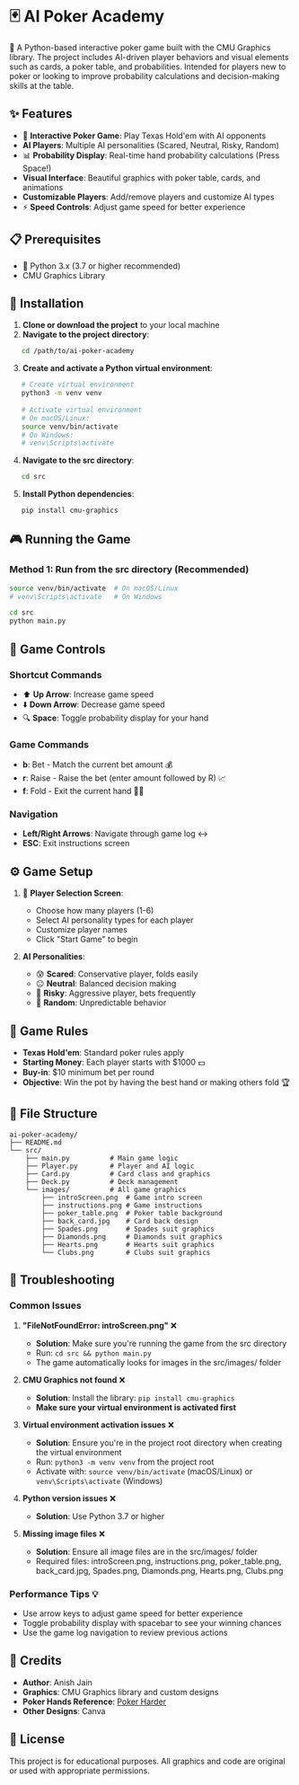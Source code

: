 # 🃏 AI Poker Academy

🎯 A Python-based interactive poker game built with the CMU Graphics library. The project includes AI-driven player behaviors and visual elements such as cards, a poker table, and probabilities.
Intended for players new to poker or looking to improve probability calculations and decision-making skills at the table.

## ✨ Features

- 🤖 **Interactive Poker Game**: Play Texas Hold'em with AI opponents
- **AI Players**: Multiple AI personalities (Scared, Neutral, Risky, Random)
- 📊 **Probability Display**: Real-time hand probability calculations (Press Space!)
- **Visual Interface**: Beautiful graphics with poker table, cards, and animations
- **Customizable Players**: Add/remove players and customize AI types
- ⚡ **Speed Controls**: Adjust game speed for better experience

## 📋 Prerequisites

- 🐍 Python 3.x (3.7 or higher recommended)
- CMU Graphics Library

## 🚀 Installation

1. **Clone or download the project** to your local machine
2. **Navigate to the project directory**:
   
```bash
   cd /path/to/ai-poker-academy
```

3. **Create and activate a Python virtual environment**:
   
```bash
   # Create virtual environment
   python3 -m venv venv
   
   # Activate virtual environment
   # On macOS/Linux:
   source venv/bin/activate
   # On Windows:
   # venv\Scripts\activate
```

4. **Navigate to the src directory**:
   
```bash
   cd src
```

5. **Install Python dependencies**:
   
```bash
   pip install cmu-graphics
```

## 🎮 Running the Game

### Method 1: Run from the src directory (Recommended)
```bash
source venv/bin/activate  # On macOS/Linux
# venv\Scripts\activate   # On Windows

cd src
python main.py
```

## 🎲 Game Controls

### Shortcut Commands
- ⬆️ **Up Arrow**: Increase game speed
- ⬇️ **Down Arrow**: Decrease game speed
- 🔍 **Space**: Toggle probability display for your hand

### Game Commands
- **b**: Bet - Match the current bet amount 💰
- **r**: Raise - Raise the bet (enter amount followed by R) 📈
- **f**: Fold - Exit the current hand 🙅‍♂️

### Navigation
- **Left/Right Arrows**: Navigate through game log ↔️
- **ESC**: Exit instructions screen

## ⚙️ Game Setup

1. 👥 **Player Selection Screen**: 
   - Choose how many players (1-6) 
   - Select AI personality types for each player
   - Customize player names
   - Click "Start Game" to begin

2. **AI Personalities**:
   - 😰 **Scared**: Conservative player, folds easily
   - 😐 **Neutral**: Balanced decision making
   - 😤 **Risky**: Aggressive player, bets frequently
   - 🎲 **Random**: Unpredictable behavior

## 📖 Game Rules

- **Texas Hold'em**: Standard poker rules apply
- **Starting Money**: Each player starts with $1000 💵
- **Buy-in**: $10 minimum bet per round
- **Objective**: Win the pot by having the best hand or making others fold 🏆

## 📁 File Structure

```
ai-poker-academy/
├── README.md
└── src/
    ├── main.py          # Main game logic
    ├── Player.py        # Player and AI logic
    ├── Card.py          # Card class and graphics
    ├── Deck.py          # Deck management
    └── images/          # All game graphics
        ├── introScreen.png  # Game intro screen
        ├── instructions.png # Game instructions
        ├── poker_table.png  # Poker table background
        ├── back_card.jpg    # Card back design
        ├── Spades.png       # Spades suit graphics
        ├── Diamonds.png     # Diamonds suit graphics
        ├── Hearts.png       # Hearts suit graphics
        └── Clubs.png        # Clubs suit graphics
```

## 🔧 Troubleshooting

### Common Issues

1. **"FileNotFoundError: introScreen.png"** ❌
   - **Solution**: Make sure you're running the game from the src directory
   - Run: `cd src && python main.py`
   - The game automatically looks for images in the src/images/ folder

2. **CMU Graphics not found** ❌
   - **Solution**: Install the library: `pip install cmu-graphics`
   - **Make sure your virtual environment is activated first**

3. **Virtual environment activation issues** ❌
   - **Solution**: Ensure you're in the project root directory when creating the virtual environment
   - Run: `python3 -m venv venv` from the project root
   - Activate with: `source venv/bin/activate` (macOS/Linux) or `venv\Scripts\activate` (Windows)

4. **Python version issues** ❌
   - **Solution**: Use Python 3.7 or higher

5. **Missing image files** ❌
   - **Solution**: Ensure all image files are in the src/images/ folder
   - Required files: introScreen.png, instructions.png, poker_table.png, back_card.jpg, Spades.png, Diamonds.png, Hearts.png, Clubs.png

### Performance Tips 💡

- Use arrow keys to adjust game speed for better experience
- Toggle probability display with spacebar to see your winning chances
- Use the game log navigation to review previous actions

## 👏 Credits

- **Author**: Anish Jain
- **Graphics**: CMU Graphics library and custom designs
- **Poker Hands Reference**: [Poker Harder](https://www.pokerharder.com/img/p/3/pokerhands_big.jpg)
- **Other Designs**: Canva

## 📄 License

This project is for educational purposes. All graphics and code are original or used with appropriate permissions.
